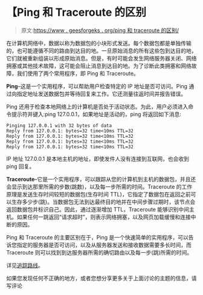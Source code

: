 # 【Ping 和 Traceroute 的区别

> 原文:[https://www . geesforgeks . org/ping 和 traceroute 的区别/](https://www.geeksforgeeks.org/difference-between-ping-and-traceroute/)

在计算机网络中，数据以称为数据包的小块形式发送。每个数据包都是单独传输的，也可能遵循不同的路由到达目的地。一旦原始消息的所有这些包到达目的地，它们就被重新组装以形成原始消息。但是，有时可能会发生网络服务器关闭、网络拥塞或其他技术故障，这可能会阻止消息到达目的地。为了诊断此类拥塞和网络故障，我们使用了两个常用程序，即 Ping 和 Traceroute。

**Ping**–这是一个实用程序，可以帮助用户检查特定的 IP 地址是否可访问。Ping 通过向指定地址发送数据包并等待回复来工作。它还测量往返时间并报告错误。

Ping 还用于检查本地网络上的计算机是否处于活动状态。为此，用户必须进入命令提示符并键入:ping 127.0.0.1，如果地址是活动的，ping 将返回如下消息:

```
Pinging 127.0.0.1 with 32 bytes of data
Reply from 127.0.0.1: bytes=32 time<10ms TTL=32
Reply from 127.0.0.1: bytes=32 time<10ms TTL=32
Reply from 127.0.0.1: bytes=32 time<10ms TTL=32
Reply from 127.0.0.1: bytes=32 time<10ms TTL=32
```

IP 地址 127.0.0.1 是本地主机的地址，即使发件人没有连接到互联网，也会收到 ping 回复。

**Traceroute**–它是一个实用程序，可以跟踪从您的计算机到主机的数据包，并且还会显示到达那里所需的步数(跳数)，以及每一步所需的时间。Traceroute 的工作原理是发送生存时间较短的数据包(生存时间 TTL)，它指定了数据包在返回之前可以生存多少步(跳)。当数据包无法到达最终目的地并在中间步骤过期时，该节点会返回数据包并标识自己。因此，通过逐渐增加 TTL，Traceroute 能够识别中间主机。如果任何一跳返回“请求超时”，则表示网络拥塞，以及网页加载缓慢和连接中断的原因。

Ping 和 Traceroute 的主要区别在于，Ping 是一个快速简单的实用程序，可以告诉您指定的服务器是否可访问，以及从服务器发送和接收数据需要多长时间，而 Traceroute 则可以找到到达服务器所需的确切路由以及每一步(跳)所需的时间。

详见[追踪路线](https://www.geeksforgeeks.org/traceroute-in-network-layer/)。

如果您发现任何不正确的地方，或者您想分享更多关于上面讨论的主题的信息，请写评论